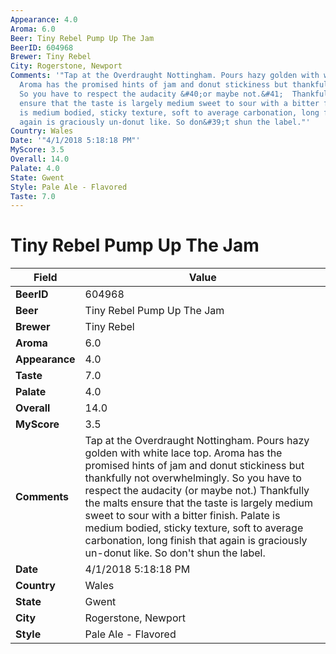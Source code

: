 ```yaml
---
Appearance: 4.0
Aroma: 6.0
Beer: Tiny Rebel Pump Up The Jam
BeerID: 604968
Brewer: Tiny Rebel
City: Rogerstone, Newport
Comments: '"Tap at the Overdraught Nottingham. Pours hazy golden with white lace top.
  Aroma has the promised hints of jam and donut stickiness but thankfully not overwhelmingly.
  So you have to respect the audacity &#40;or maybe not.&#41;  Thankfully the malts
  ensure that the taste is largely medium sweet to sour with a bitter finish. Palate
  is medium bodied, sticky texture, soft to average carbonation, long finish that
  again is graciously un-donut like. So don&#39;t shun the label."'
Country: Wales
Date: '"4/1/2018 5:18:18 PM"'
MyScore: 3.5
Overall: 14.0
Palate: 4.0
State: Gwent
Style: Pale Ale - Flavored
Taste: 7.0
---
```


# Tiny Rebel Pump Up The Jam

| Field         | Value |
|---------------|-------|
| **BeerID** | 604968 |
| **Beer** | Tiny Rebel Pump Up The Jam |
| **Brewer** | Tiny Rebel |
| **Aroma** | 6.0 |
| **Appearance** | 4.0 |
| **Taste** | 7.0 |
| **Palate** | 4.0 |
| **Overall** | 14.0 |
| **MyScore** | 3.5 |
| **Comments** | Tap at the Overdraught Nottingham. Pours hazy golden with white lace top. Aroma has the promised hints of jam and donut stickiness but thankfully not overwhelmingly. So you have to respect the audacity &#40;or maybe not.&#41;  Thankfully the malts ensure that the taste is largely medium sweet to sour with a bitter finish. Palate is medium bodied, sticky texture, soft to average carbonation, long finish that again is graciously un-donut like. So don&#39;t shun the label. |
| **Date** | 4/1/2018 5:18:18 PM |
| **Country** | Wales |
| **State** | Gwent |
| **City** | Rogerstone, Newport |
| **Style** | Pale Ale - Flavored |
